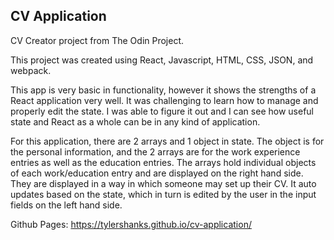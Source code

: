 ## CV Application

CV Creator project from The Odin Project.

This project was created using React, Javascript, HTML, CSS, JSON, and webpack. 

This app is very basic in functionality, however it shows the strengths of a React application very well. It was challenging to learn how to manage and properly edit the state. I was able to figure it out and I can see how useful state and React as a whole can be in any kind of application.

For this application, there are 2 arrays and 1 object in state. The object is for the personal information, and the 2 arrays are for the work experience entries as well as the education entries. The arrays hold individual objects of each work/education entry and are displayed on the right hand side. They are displayed in a way in which someone may set up their CV. It auto updates based on the state, which in turn is edited by the user in the input fields on the left hand side.

Github Pages: https://tylershanks.github.io/cv-application/
